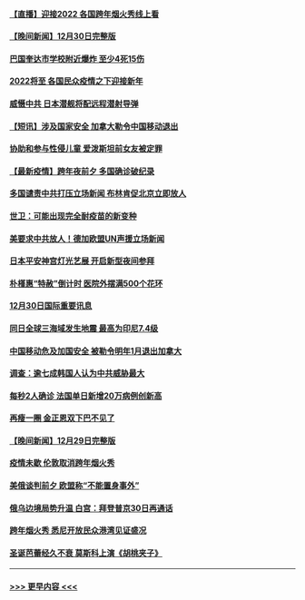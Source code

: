#### [【直播】迎接2022 各国跨年烟火秀线上看](../pages/prog202/a103308120.md?t=12312001) 
#### [【晚间新闻】12月30日完整版](../pages/prog202/a103307967.md?t=12312001) 
#### [巴国奎达市学校附近爆炸 至少4死15伤](../pages/prog202/a103307970.md?t=12312001) 
#### [2022将至 各国民众疫情之下迎接新年](../pages/prog202/a103307787.md?t=12312001) 
#### [威慑中共 日本潜舰将配远程潜射导弹](../pages/prog202/a103307756.md?t=12312001) 
#### [【短讯】涉及国家安全 加拿大勒令中国移动退出](../pages/prog202/a103307497.md?t=12312001) 
#### [协助和参与性侵儿童 爱泼斯坦前女友被定罪](../pages/prog202/a103307555.md?t=12312001) 
#### [【最新疫情】跨年夜前夕 多国确诊破纪录](../pages/prog202/a103307514.md?t=12312001) 
#### [多国谴责中共打压立场新闻 布林肯促北京立即放人](../pages/prog202/a103307473.md?t=12312001) 
#### [世卫：可能出现完全耐疫苗的新变种](../pages/prog202/a103306914.md?t=12312001) 
#### [美要求中共放人！德加欧盟UN声援立场新闻](../pages/prog202/a103306865.md?t=12312001) 
#### [日本平安神宫灯光艺展 开启新型夜间参拜](../pages/prog202/a103306858.md?t=12312001) 
#### [朴槿惠“特赦”倒计时 医院外摆满500个花环](../pages/prog202/a103306880.md?t=12312001) 
#### [12月30日国际重要讯息](../pages/prog202/a103306852.md?t=12312001) 
#### [同日全球三海域发生地震 最高为印尼7.4级](../pages/prog202/a103306790.md?t=12312001) 
#### [中国移动危及加国安全 被勒令明年1月退出加拿大](../pages/prog202/a103306816.md?t=12312001) 
#### [调查：逾七成韩国人认为中共威胁最大](../pages/prog202/a103306785.md?t=12312001) 
#### [每秒2人确诊 法国单日新增20万病例创新高](../pages/prog202/a103306694.md?t=12312001) 
#### [再瘦一圈 金正恩双下巴不见了](../pages/prog202/a103306683.md?t=12312001) 
#### [【晚间新闻】12月29日完整版](../pages/prog202/a103306559.md?t=12312001) 
#### [疫情未歇 伦敦取消跨年烟火秀](../pages/prog202/a103306668.md?t=12312001) 
#### [美俄谈判前夕 欧盟称“不能置身事外”](../pages/prog202/a103306644.md?t=12312001) 
#### [俄乌边境局势升温 白宫：拜登普京30日再通话](../pages/prog202/a103306391.md?t=12312001) 
#### [跨年烟火秀 悉尼开放民众港湾见证盛况](../pages/prog202/a103306534.md?t=12312001) 
#### [圣诞芭蕾经久不衰 莫斯科上演《胡桃夹子》](../pages/prog202/a103306352.md?t=12312001) 

----
#### [ >>> 更早内容 <<< ](../indexes/prog202-earlier.md)

